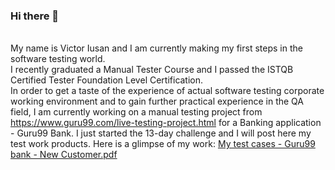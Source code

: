 ### Hi there 👋

  <br> My name is Victor Iusan and I am currently making my first steps in the software testing world. <br />
  I recently graduated a Manual Tester Course and I passed the ISTQB Certified Tester Foundation Level Certification. <br />
  In order to get a taste of the experience of actual software testing corporate working environment and to gain further practical experience in the QA field, I am currently working on a manual testing project from https://www.guru99.com/live-testing-project.html for a Banking application - Guru99 Bank. I just started the 13-day challenge and I will post here my test work products. Here is a glimpse of my work:
 [My test cases - Guru99 bank - New Customer.pdf](https://github.com/victor-iusan/victor-iusan/files/9675060/My.test.cases.-.Guru99.bank.-.New.Customer.pdf)
